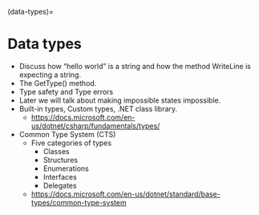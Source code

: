 (data-types)=
# Data types
- Discuss how “hello world” is a string and how the method WriteLine is expecting a string.
- The GetType() method.
- Type safety and Type errors
- Later we will talk about making impossible states impossible.
- Built-in types, Custom types, .NET class library.
  - https://docs.microsoft.com/en-us/dotnet/csharp/fundamentals/types/
- Common Type System (CTS)
  - Five categories of types
    - Classes
    - Structures
    - Enumerations
    - Interfaces
    - Delegates
  - https://docs.microsoft.com/en-us/dotnet/standard/base-types/common-type-system

